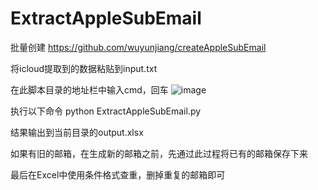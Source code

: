 # ExtractAppleSubEmail
批量创建
https://github.com/wuyunjiang/createAppleSubEmail

将icloud提取到的数据粘贴到input.txt

在此脚本目录的地址栏中输入cmd，回车
![image](https://github.com/Onpicex/ExtractAppleSubEmail/assets/72106979/b3acb9c7-ac7f-4cdb-859f-89a5e47fbfb9)

执行以下命令
python ExtractAppleSubEmail.py

结果输出到当前目录的output.xlsx

如果有旧的邮箱，在生成新的邮箱之前，先通过此过程将已有的邮箱保存下来

最后在Excel中使用条件格式查重，删掉重复的邮箱即可
